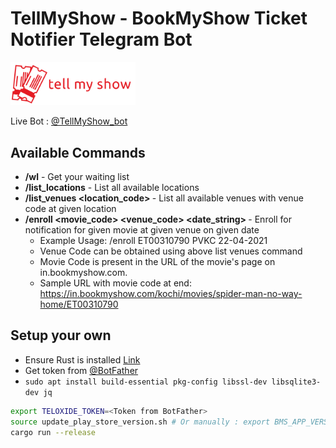 # TellMyShow - BookMyShow Ticket Notifier Telegram Bot

<img width="200px" src="logo/tell_my_show_horizontal.png" alt="Tell My Show Logo">

Live Bot : [@TellMyShow_bot](https://t.me/TellMyShow_bot)

## Available Commands
- <strong>/wl</strong> - Get your waiting list
- <strong>/list_locations</strong> - List all available locations
- <strong>/list_venues <location_code> </strong>- List all available venues with venue code at given location
- <strong>/enroll <movie_code> <venue_code> <date_string> </strong>- Enroll for notification for given movie at given venue on given date
    - Example Usage: /enroll ET00310790 PVKC 22-04-2021
    - Venue Code can be obtained using above list venues command
    - Movie Code is present in the URL of the movie's page on in.bookmyshow.com.
    - Sample URL with movie code at end: https://in.bookmyshow.com/kochi/movies/spider-man-no-way-home/ET00310790

## Setup your own

- Ensure Rust is installed [Link](https://www.rust-lang.org/tools/install)
- Get token from [@BotFather](https://telegram.me/BotFather)
- `
sudo apt install build-essential pkg-config libssl-dev libsqlite3-dev jq
`
```bash
export TELOXIDE_TOKEN=<Token from BotFather>
source update_play_store_version.sh # Or manually : export BMS_APP_VERSION=9.7.0
cargo run --release
```